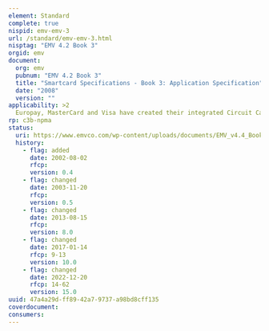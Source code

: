 ```yaml
---
element: Standard
complete: true
nispid: emv-emv-3
url: /standard/emv-emv-3.html
nisptag: "EMV 4.2 Book 3"
orgid: emv
document:
  org: emv
  pubnum: "EMV 4.2 Book 3"
  title: "Smartcard Specifications - Book 3: Application Specification"
  date: "2008"
  version: ""
applicability: >2
  Europay, MasterCard and Visa have created their integrated Circuit Card Specifications for Payment systems. The specification is intended to create common technical basis for card and system implementation of a stored value system.
rp: c3b-npma
status:
  uri: https://www.emvco.com/wp-content/uploads/documents/EMV_v4.4_Book_3_Application_Specification.pdf
  history: 
    - flag: added
      date: 2002-08-02
      rfcp: 
      version: 0.4
    - flag: changed
      date: 2003-11-20
      rfcp: 
      version: 0.5
    - flag: changed
      date: 2013-08-15
      rfcp: 
      version: 8.0
    - flag: changed
      date: 2017-01-14
      rfcp: 9-13
      version: 10.0
    - flag: changed
      date: 2022-12-20
      rfcp: 14-62
      version: 15.0
uuid: 47a4a29d-ff89-42a7-9737-a98bd8cff135
coverdocument:
consumers:
---
```

